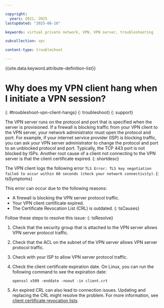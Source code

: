 ```yaml
---

copyright:
  years: 2021, 2025
lastupdated: "2025-06-16"

keywords: virtual private network, VPN, VPN server, troubleshooting

subcollection: vpc

content-type: troubleshoot

---
```


{{site.data.keyword.attribute-definition-list}}

# Why does my VPN client hang when I initiate a VPN session?
{: #troubleshoot-vpn-client-hangs}
{: troubleshoot}
{: support}

The VPN server runs on the protocol and port that is specified when the server is provisioned. If a firewall is blocking traffic from your VPN client to the VPN server, your network administrator must open the protocol and port. For example, if your internet service provider (ISP) is blocking traffic, you can ask your VPN server administrator to change the protocol and port to an unblocked protocol and port. Typically, the TCP 443 port is not blocked by ISPs. Another root cause of a client not connecting to the VPN server is that the client certificate expired.
{: shortdesc}

The VPN client logs the following error `TLS Error: TLS key negotiation failed to occur within 60 seconds (check your network connectivity)`.
{: tsSymptoms}

This error can occur due to the following reasons:
* A firewall is blocking the VPN server protocol traffic.
* Your VPN client certificate expired.
* The Certificate Revocation List (CRL) is outdated.
{: tsCauses}

Follow these steps to resolve this issue:
{: tsResolve}

1. Check that the security group that is attached to the VPN server allows VPN server protocol traffic.
2. Check that the ACL on the subnet of the VPN server allows VPN server protocol traffic.
3. Check with your ISP to allow VPN server protocol traffic.
4. Check the client certificate expiration date. On Linux, you can run the following command to see the expiration date:

   `openssl x509 -enddate -noout -in client.crt`

5. An expired CRL can also lead to connection issues. Updating and replacing the CRL might resolve the problem. For more information, see [client certificate revocation lists](/docs/vpc?topic=vpc-client-to-site-vpn-planning#client-certificate-revocation-lists).
